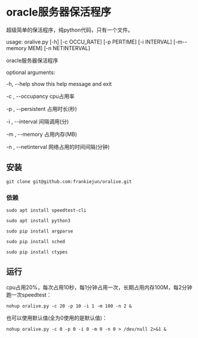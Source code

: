 
# oracle服务器保活程序

超级简单的保活程序，纯python代码，只有一个文件。  

usage: oralive.py [-h] [-c OCCU_RATE] [-p PERTIME] [-i INTERVAL] [-m--memory MEM] [-n NETINTERVAL]

oracle服务器保活程序

optional arguments:  

  -h, --help            show this help message and exit  
  
  -c , --occupancy                     cpu占用率  
                        
  -p , --persistent                        占用时长(秒)  
                        
  -i , --interval                         间隔调用(分)  
                       
  -m , --memory         占用内存(MB)
  
  -n , --netinterval                网络占用的时间间隔(分钟)
                        
                        
## 安装

`git clone git@github.com:frankiejun/oralive.git`

### 依赖
`sudo apt install speedtest-cli`  

`sudo apt install python3`  

`sudo pip install argparse`  

`sudo pip install sched`  

`sudo pip install ctypes`  


## 运行


cpu占用20%，每次占用10秒，每1分钟占用一次，长期占用内存100M，每2分钟跑一次speedtest：  

`nohup oralive.py -c 20 -p 10 -i 1 -m 100 -n 2 &`

也可以使用默认值(全为0使用的是默认值)：  

`nohup oralive.py -c 0 -p 0 -i 0 -m 0 -n 0 > /dev/null 2>&1 &`  

